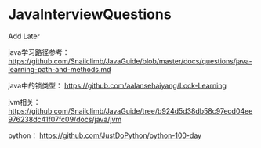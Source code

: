 # JavaInterviewQuestions
Add Later

java学习路径参考：
https://github.com/Snailclimb/JavaGuide/blob/master/docs/questions/java-learning-path-and-methods.md

java中的锁类型：
https://github.com/aalansehaiyang/Lock-Learning

jvm相关：
https://github.com/Snailclimb/JavaGuide/tree/b924d5d38db58c97ecd04ee976238dc41f07fc09/docs/java/jvm

python：
https://github.com/JustDoPython/python-100-day
